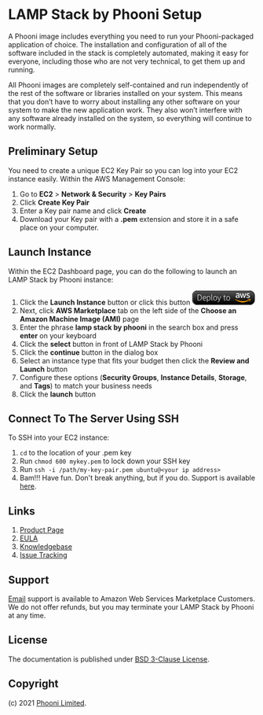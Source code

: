 # LAMP Stack by Phooni Setup

A Phooni image includes everything you need to run your Phooni-packaged application of choice. The installation and configuration of all of the software included in the stack is completely automated, making it easy for everyone, including those who are not very technical, to get them up and running.

All Phooni images are completely self-contained and run independently of the rest of the software or libraries installed on your system. This means that you don’t have to worry about installing any other software on your system to make the new application work. They also won’t interfere with any software already installed on the system, so everything will continue to work normally.

## Preliminary Setup

You need to create a unique EC2 Key Pair so you can log into your EC2 instance easily. Within the AWS Management Console:

1. Go to **EC2** > **Network & Security** > **Key Pairs**
2. Click **Create Key Pair**
3. Enter a Key pair name and click **Create**
4. Download your Key pair with a **.pem** extension and store it in a safe place on your computer.

## Launch Instance

Within the EC2 Dashboard page, you can do the following to launch an LAMP Stack by Phooni instance:

1. Click the **Launch Instance** button or click this button [![Launch Stack](./images/launch-stack.png?raw=true)](https://aws.amazon.com/marketplace/pp/)
2. Next, click **AWS Marketplace** tab on the left side of the **Choose an Amazon Machine Image (AMI)** page
3. Enter the phrase **lamp stack by phooni** in the search box and press **enter** on your keyboard
4. Click the **select** button in front of LAMP Stack by Phooni
5. Click the **continue** button in the dialog box
6. Select an instance type that fits your budget then click the **Review and Launch** button
7. Configure these options (**Security Groups**, **Instance Details**, **Storage**, and **Tags**) to match your business needs
8. Click the **launch** button

## Connect To The Server Using SSH

To SSH into your EC2 instance:

1. ```cd``` to the location of your .pem key
2. Run ```chmod 600 mykey.pem``` to lock down your SSH key
3. Run ```ssh -i /path/my-key-pair.pem ubuntu@<your ip address>```
4. Bam!!! Have fun. Don't break anything, but if you do. Support is available [here](https://www.phooni.com/contact/).

## Links

1. [Product Page](https://www.phooni.com/stacks/lamp/)
2. [EULA](PhooniEULA.txt)
3. [Knowledgebase](https://github.com/phooni/lamp-stack-by-phooni/-/wikis/home)
4. [Issue Tracking](https://github.com/phooni/lamp-stack-by-phooni/-/issues)

## Support

[Email](mailto:orders@phooni.com) support is available to Amazon Web Services Marketplace Customers. We do not offer refunds, but you may terminate your LAMP Stack by Phooni at any time.

## License

The documentation is published under [BSD 3-Clause License](license.txt).

## Copyright

(c) 2021 [Phooni Limited](https://www.phooni.com).
